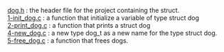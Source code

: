 [dog.h](./dog.h) : the header file for the project containing the struct. <br/>
[1-init_dog.c](./1-init_dog.c) : a function that initialize a variable of type struct dog <br/>
[2-print_dog.c](./2-print_dog.c) : a function that prints a struct dog <br/>
[4-new_dog.c](./4-new_dog.c) : a new type dog_t as a new name for the type struct dog. <br/>
[5-free_dog.c](./5-free_dog.c) : a function that frees dogs. <br/>